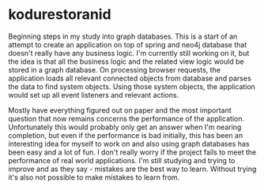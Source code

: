kodurestoranid
==============

Beginning steps in my study into graph databases. This is a start of an attempt to create an application on top of spring and neo4j database that doesn't really have any business logic. I'm currently still working on it, but the idea is that all the business logic and the related view logic would be stored in a graph database. On processing browser requests, the application loads all relevant connected objects from database and parses the data to find system objects. Using those system objects, the application would set up all event listeners and relevant actions. 

Mostly have everything figured out on paper and the most important question that now remains concerns the performance of the application. Unfortunately this would probably only get an answer when I'm nearing completion, but even if the performance is bad initially, this has been an interesting idea for myself to work on and also using graph databases has been easy and a lot of fun. I don't really worry if the project fails to meet the performance of real world applications. I'm still studying and trying to improve and as they say - mistakes are the best way to learn. Without trying it's also not possible to make mistakes to learn from.
